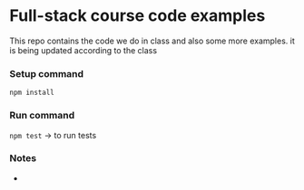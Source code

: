 # Full-stack course code examples
This repo contains the code we do in class and also some more examples.
it is being updated according to the class

### Setup command
`npm install`

### Run command
`npm test` -> to run tests

### Notes
- 
